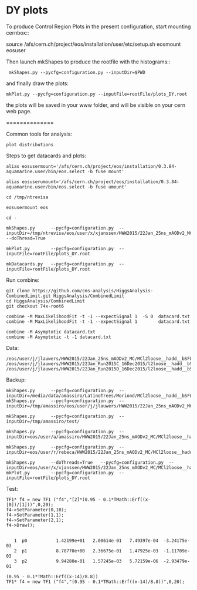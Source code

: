 DY plots
==============

To produce Control Region Plots in the present configuration, start mounting cernbox::

   source /afs/cern.ch/project/eos/installation/user/etc/setup.sh
   eosmount eosuser

Then launch mkShapes to produce the rootfile with the histograms::

     mkShapes.py --pycfg=configuration.py --inputDir=$PWD

and finally draw the plots:

    mkPlot.py --pycfg=configuration.py --inputFile=rootFile/plots_DY.root 

the plots will be saved in your www folder, and will be visible on your cern web page.

==============

Common tools for analysis:

    plot distributions


Steps to get datacards and plots:

    alias eosusermount='/afs/cern.ch/project/eos/installation/0.3.84-aquamarine.user/bin/eos.select -b fuse mount'
    
    alias eosuserumount='/afs/cern.ch/project/eos/installation/0.3.84-aquamarine.user/bin/eos.select -b fuse umount'
    
    cd /tmp/ntrevisa
    
    eosusermount eos
    
    cd -
    
    mkShapes.py      --pycfg=configuration.py  --inputDir=/tmp/ntrevisa/eos/user/x/xjanssen/HWW2015/22Jan_25ns_mAODv2_MC/MCl2loose__hadd__bSFL2pTEff__l2tight__wwSel/ --doThread=True
    
    mkPlot.py        --pycfg=configuration.py  --inputFile=rootFile/plots_DY.root
    
    mkDatacards.py   --pycfg=configuration.py  --inputFile=rootFile/plots_DY.root

    
    
Run combine:

    git clone https://github.com/cms-analysis/HiggsAnalysis-CombinedLimit.git HiggsAnalysis/CombinedLimit
    cd HiggsAnalysis/CombinedLimit
    git checkout 74x-root6

    combine -M MaxLikelihoodFit -t -1 --expectSignal 1  -S 0  datacard.txt 
    combine -M MaxLikelihoodFit -t -1 --expectSignal 1        datacard.txt 

    combine -M Asymptotic datacard.txt
    combine -M Asymptotic -t -1 datacard.txt
    
    

Data:

    /eos/user/j/jlauwers/HWW2015/22Jan_25ns_mAODv2_MC/MCl2loose__hadd__bSFL2pTEff__l2tight/
    /eos/user/j/jlauwers/HWW2015/22Jan_Run2015C_16Dec2015/l2loose__hadd__bSFL2pTEff__l2tight/
    /eos/user/j/jlauwers/HWW2015/22Jan_Run2015D_16Dec2015/l2loose__hadd__bSFL2pTEff__l2tight/


Backup:

    mkShapes.py      --pycfg=configuration.py  --inputDir=/media/data/amassiro/LatinoTrees/Moriond/MCl2loose__hadd__bSFL2pTEff__l2tight/
    mkShapes.py      --pycfg=configuration.py  --inputDir=/tmp/amassiro/eos/user/j/jlauwers/HWW2015/22Jan_25ns_mAODv2_MC/MCl2loose__hadd__bSFL2pTEff__l2tight/
    
    mkShapes.py      --pycfg=configuration.py  --inputDir=/tmp/amassiro/test/
    
    mkShapes.py      --pycfg=configuration.py  --inputDir=eos/user/a/amassiro/HWW2015/22Jan_25ns_mAODv2_MC/MCl2loose__hadd__bSFL2pTEff__l2tight__L2Eff/
    
    mkShapes.py      --pycfg=configuration.py  --inputDir=eos/user/r/rebeca/HWW2015/22Jan_25ns_mAODv2_MC/MCl2loose__hadd__bSFL2pTEff__l2tight/
    
    mkShapes.py      --doThreads=True   --pycfg=configuration.py  --inputDir=eos/user/x/xjanssen/HWW2015/22Jan_25ns_mAODv2_MC/MCl2loose__hadd__bSFL2pTEff__l2tight__wwSel/
    mkPlot.py        --pycfg=configuration.py  --inputFile=rootFile/plots_DY.root


    
Test:

    TF1* f4 = new TF1 ("f4","[2]*(0.95 - 0.1*TMath::Erf((x-[0])/[1]))",0,20);
    f4->SetParameter(0,10);
    f4->SetParameter(1,1);
    f4->SetParameter(2,1);
    f4->Draw();

    
       1  p0           1.42199e+01   2.00614e-01   7.49397e-04  -3.24175e-03
       2  p1           8.78770e+00   2.36675e-01   1.47925e-03  -1.11709e-03
       3  p2           9.94280e-01   1.57245e-03   5.72159e-06  -2.93479e-01

    (0.95 - 0.1*TMath::Erf((x-14)/8.8))
    TF1* f4 = new TF1 ("f4","(0.95 - 0.1*TMath::Erf((x-14)/8.8))",0,20);
    
    
    
    
    
    